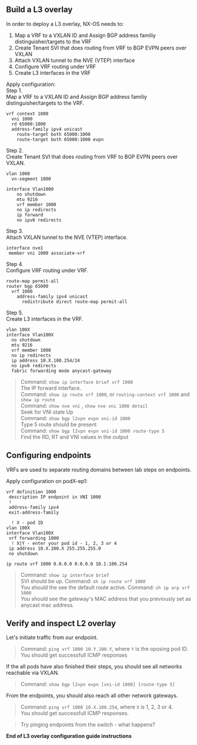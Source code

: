 
## Build a L3 overlay

In order to deploy a L3 overlay, NX-OS needs to:
1. Map a VRF to a VXLAN ID and Assign BGP address familiy distinguisher/targets to the VRF
2. Create Tenant SVI that does routing from VRF to BGP EVPN peers over VXLAN
3. Attach VXLAN tunnel to the NVE (VTEP) interface
4. Configure VRF routing under VRF
5. Create L3 interfaces in the VRF

Apply configuration:  
Step 1.  
Map a VRF to a VXLAN ID and Assign BGP address familiy distinguisher/targets to the VRF.
```
vrf context 1000
  vni 1000
  rd 65000:1000
  address-family ipv4 unicast
    route-target both 65000:1000
    route-target both 65000:1000 evpn 
```
Step 2.  
Create Tenant SVI that does routing from VRF to BGP EVPN peers over VXLAN.
```
vlan 1000
  vn-segment 1000

interface Vlan1000
    no shutdown
    mtu 9216
    vrf member 1000
    no ip redirects
    ip forward
    no ipv6 redirects
```
Step 3.  
Attach VXLAN tunnel to the NVE (VTEP) interface.
```
interface nve1
 member vni 1000 associate-vrf
```
Step 4.  
Configure VRF routing under VRF.
```
route-map permit-all
router bgp 65000
  vrf 1000
    address-family ipv4 unicast
      redistribute direct route-map permit-all
```
Step 5.  
Create L3 interfaces in the VRF.
```
vlan 100X
interface Vlan100X
  no shutdown
  mtu 9216
  vrf member 1000
  no ip redirects
  ip address 10.X.100.254/24
  no ipv6 redirects
  fabric forwarding mode anycast-gateway
```

> Command: `show ip interface brief vrf 1000`  
The IP forward interface.  
> Command: `show ip route vrf 1000`, or `routing-context vrf 1000` and `show ip route`    
> Command: `show nve vni` , `show nve vni 1000 detail`  
Seek for VNI state Up  
> Command: `show bgp l2vpn evpn vni-id 1000`  
Type 5 route should be present  
> Command: `show bgp l2vpn evpn vni-id 1000 route-type 5`  
Find the RD, RT and VNI values in the output  

## Configuring endpoints

VRFs are used to separate routing domains between lab steps on endpoints. 

Apply configuration on podX-ep1:
```
vrf definition 1000
 description IP endpoint in VNI 1000
 !
 address-family ipv4
 exit-address-family

  ! X - pod ID
vlan 100X 
interface Vlan100X
 vrf forwarding 1000
  ! X|Y - enter your pod id - 1, 2, 3 or 4
 ip address 10.X.100.X 255.255.255.0
 no shutdown

ip route vrf 1000 0.0.0.0 0.0.0.0 10.1.100.254
```

> Command: `show ip interface brief`  
SVI should be up.
> Command: `sh ip route vrf 1000`  
You should the see the default route active.
> Command: `sh ip arp vrf 1000`  
You should see the gateway's MAC address that you previously set as anycast mac address.

## Verify and inspect L2 overlay

Let's initiate traffic from our endpoint.
> Command: `ping vrf 1000 10.Y.100.Y`, where `Y` is the oposing pod ID.  
You should get successfull ICMP responses


If the all pods have also finished their steps, you should see all networks reachable via VXLAN.
> Command: `show bgp l2vpn evpn [vni-id 1000] [route-type 5]`  


From the endpoints, you should also reach all other network gateways.
> Command: `ping vrf 1000 10.X.100.254`, where `X` is 1, 2, 3 or 4.  
You should get successfull ICMP responses.

> Try pinging endpoints from the switch - what happens?

**End of L3 overlay configuration guide instructions**